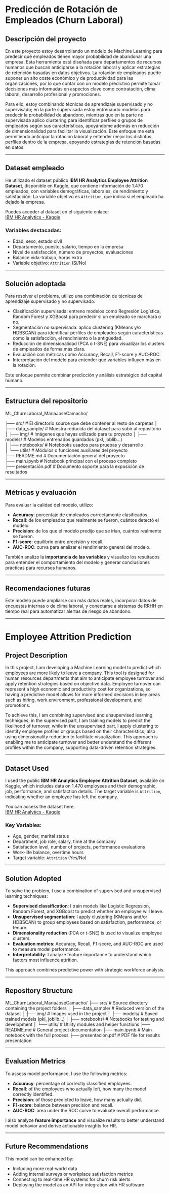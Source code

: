 # Predicción de Rotación de Empleados (Churn Laboral)

## Descripción del proyecto  

En este proyecto estoy desarrollando un modelo de Machine Learning para predecir qué empleados tienen mayor probabilidad de abandonar una empresa. Esta herramienta está diseñada para departamentos de recursos humanos que buscan anticiparse a la rotación laboral y aplicar estrategias de retención basadas en datos objetivos. La rotación de empleados puede suponer un alto coste económico y de productividad para las organizaciones, por lo que contar con un modelo predictivo permite tomar decisiones más informadas en aspectos clave como contratación, clima laboral, desarrollo profesional y promociones. 

Para ello, estoy combinando técnicas de aprendizaje supervisado y no supervisado; en la parte supervisada estoy entrenando modelos para predecir la probabilidad de abandono, mientras que en la parte no supervisada aplico clustering para identificar perfiles o grupos de empleados según sus características, apoyándome además en reducción de dimensionalidad para facilitar la visualización. Este enfoque me está permitiendo anticipar la rotación laboral y entender mejor los distintos perfiles dentro de la empresa, apoyando estrategias de retención basadas en datos.

---

## Dataset empleado  

He utilizado el dataset público **IBM HR Analytics Employee Attrition Dataset**, disponible en Kaggle, que contiene información de 1.470 empleados, con variables demográficas, laborales, de rendimiento y satisfacción. La variable objetivo es `Attrition`, que indica si el empleado ha dejado la empresa.

Puedes acceder al dataset en el siguiente enlace:  
[IBM HR Analytics - Kaggle](https://www.kaggle.com/datasets/pavansubhasht/ibm-hr-analytics-attrition-dataset)

### Variables destacadas:  
- Edad, sexo, estado civil  
- Departamento, puesto, salario, tiempo en la empresa  
- Nivel de satisfacción, número de proyectos, evaluaciones  
- Balance vida-trabajo, horas extra  
- Variable objetivo: `Attrition` (Sí/No)

---

## Solución adoptada  

Para resolver el problema, utilizo una combinación de técnicas de aprendizaje supervisado y no supervisado:

- Clasificación supervisada: entreno modelos como Regresión Logística, Random Forest y XGBoost para predecir si un empleado se marchará o no.  
- Segmentación no supervisada: aplico clustering (KMeans y/o HDBSCAN) para identificar perfiles de empleados según características como la satisfacción, el rendimiento o la antigüedad.  
- Reducción de dimensionalidad (PCA o t-SNE) para visualizar los clusters de empleados de forma más clara.  
- Evaluación con métricas como Accuracy, Recall, F1-score y AUC-ROC.  
- Interpretación del modelo para entender qué variables influyen más en la rotación.

Este enfoque permite combinar predicción y análisis estratégico del capital humano.

---

## Estructura del repositorio  

ML_ChurnLaboral_MariaJoseCamacho/  

├── src/                       # El directorio source que debe contener al resto de carpetas
│   ├── data_sample/           # Muestra reducida del dataset para subir al repositorio 
│   ├── img/                   # Imágenes que hayas  utilizado para tu proyecto 
│   ├── models/                # Modelos entrenados guardados (pkl, joblib...)  
│   ├── notebooks/             # Notebooks usados para pruebas y desarrollo  
│   └── utils/                 # Módulos o funciones auxiliares del proyecto  
├── README.md                  # Documentación general del proyecto  
├── main.ipynb                 # Notebook principal con el proceso completo  
├── presentación.pdf           # Documento soporte para la exposición de resultados

---

## Métricas y evaluación  

Para evaluar la calidad del modelo, utilizo:

- **Accuracy**: porcentaje de empleados correctamente clasificados.  
- **Recall**: de los empleados que realmente se fueron, cuántos detectó el modelo.  
- **Precision**: de los que el modelo predijo que se irían, cuántos realmente se fueron.  
- **F1-score**: equilibrio entre precisión y recall.  
- **AUC-ROC**: curva para analizar el rendimiento general del modelo.  

También analizo la **importancia de las variables** y visualizo los resultados para entender el comportamiento del modelo y generar conclusiones prácticas para recursos humanos.

---

## Recomendaciones futuras  

Este modelo puede ampliarse con más datos reales, incorporar datos de encuestas internas o de clima laboral, y conectarse a sistemas de RRHH en tiempo real para automatizar alertas de riesgo de abandono.









---
# Employee Attrition Prediction

## Project Description  

In this project, I am developing a Machine Learning model to predict which employees are more likely to leave a company. This tool is designed for human resources departments that aim to anticipate employee turnover and apply retention strategies based on objective data. Employee turnover can represent a high economic and productivity cost for organizations, so having a predictive model allows for more informed decisions in key areas such as hiring, work environment, professional development, and promotions.

To achieve this, I am combining supervised and unsupervised learning techniques; in the supervised part, I am training models to predict the likelihood of turnover, while in the unsupervised part, I apply clustering to identify employee profiles or groups based on their characteristics, also using dimensionality reduction to facilitate visualization. This approach is enabling me to anticipate turnover and better understand the different profiles within the company, supporting data-driven retention strategies.

---

## Dataset Used  

I used the public **IBM HR Analytics Employee Attrition Dataset**, available on Kaggle, which includes data on 1,470 employees and their demographic, job, performance, and satisfaction details. The target variable is `Attrition`, indicating whether an employee has left the company.

You can access the dataset here:  
[IBM HR Analytics - Kaggle](https://www.kaggle.com/datasets/pavansubhasht/ibm-hr-analytics-attrition-dataset)

### Key Variables:  
- Age, gender, marital status  
- Department, job role, salary, time at the company  
- Satisfaction level, number of projects, performance evaluations  
- Work-life balance, overtime hours  
- Target variable: `Attrition` (Yes/No)

---

## Solution Adopted  

To solve the problem, I use a combination of supervised and unsupervised learning techniques:

- **Supervised classification**: I train models like Logistic Regression, Random Forest, and XGBoost to predict whether an employee will leave.  
- **Unsupervised segmentation**: I apply clustering (KMeans and/or HDBSCAN) to group employees based on satisfaction, performance, or tenure.  
- **Dimensionality reduction** (PCA or t-SNE) is used to visualize employee clusters.  
- **Evaluation metrics**: Accuracy, Recall, F1-score, and AUC-ROC are used to measure model performance.  
- **Interpretability**: I analyze feature importance to understand which factors most influence attrition.

This approach combines predictive power with strategic workforce analysis.

---

## Repository Structure  

ML_ChurnLaboral_MariaJoseCamacho/
├── src/                         # Source directory containing the project folders
│ ├── data_sample/               # Reduced version of the dataset
│ ├── img/                       # Images used in the project
│ ├── models/                    # Saved trained models (pkl, joblib...)
│ ├── notebooks/                 # Notebooks for testing and development
│ └── utils/                     # Utility modules and helper functions
├── README.md                    # General project documentation
├── main.ipynb                   # Main notebook with the full process
├── presentación.pdf             # PDF file for results presentation

---

## Evaluation Metrics  

To assess model performance, I use the following metrics:

- **Accuracy**: percentage of correctly classified employees.  
- **Recall**: of the employees who actually left, how many the model correctly identified.  
- **Precision**: of those predicted to leave, how many actually did.  
- **F1-score**: balance between precision and recall.  
- **AUC-ROC**: area under the ROC curve to evaluate overall performance.  

I also analyze **feature importance** and visualize results to better understand model behavior and derive actionable insights for HR.

---

## Future Recommendations  

This model can be enhanced by:

- Including more real-world data  
- Adding internal surveys or workplace satisfaction metrics  
- Connecting to real-time HR systems for churn risk alerts  
- Deploying the model as an API for integration with HR software
